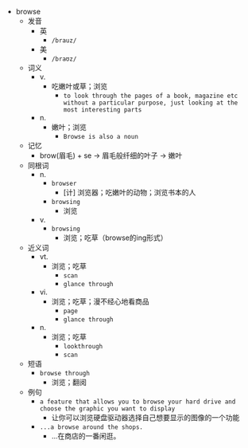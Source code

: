 - browse
  - 发音
    - 英
      - `/brauz/`
    - 美
      - `/braʊz/`
  - 词义
    - v.
      - 吃嫩叶或草；浏览
        - `to look through the pages of a book, magazine etc without a particular purpose, just looking at the most interesting parts`
    - n.
      - 嫩叶；浏览
        - `Browse is also a noun`
  - 记忆
    - brow(眉毛) + se → 眉毛般纤细的叶子 → 嫩叶
  - 同根词
    - n.
      - `browser`
        - [计] 浏览器；吃嫩叶的动物；浏览书本的人
      - `browsing`
        - 浏览
    - v.
      - `browsing`
        - 浏览；吃草（browse的ing形式）
  - 近义词
    - vt.
      - 浏览；吃草
        - `scan`
        - `glance through`
    - vi.
      - 浏览；吃草；漫不经心地看商品
        - `page`
        - `glance through`
    - n.
      - 浏览；吃草
        - `lookthrough`
        - `scan`
  - 短语
    - `browse through`
      - 浏览；翻阅 
  - 例句
    - `a feature that allows you to browse your hard drive and choose the graphic you want to display`
      - 让你可以浏览硬盘驱动器选择自己想要显示的图像的一个功能
    - `...a browse around the shops.`
      - …在商店的一番闲逛。

